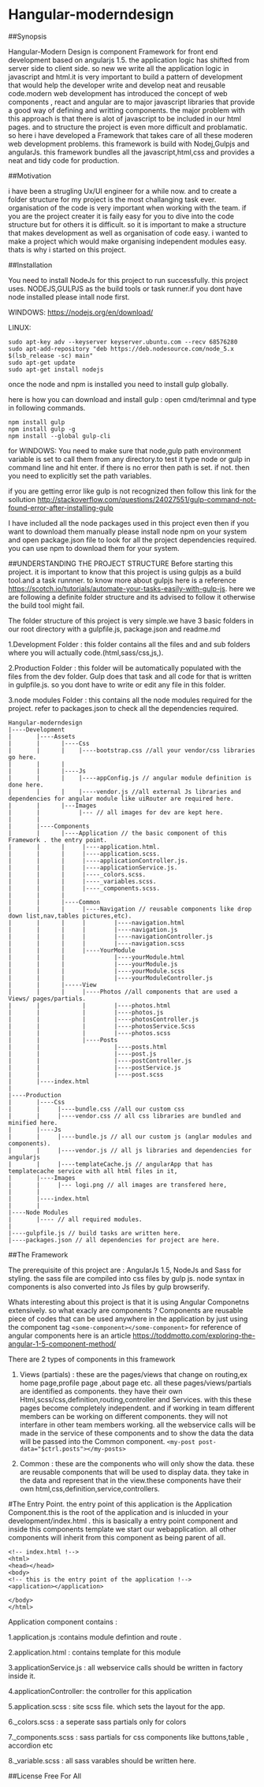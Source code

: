 # Hangular-moderndesign

##Synopsis

Hangular-Modern Design is component Framework for front end development based on angularjs 1.5.
the application logic has shifted from server side to client side. so new we write all the application logic in javascript and html.it is very important to build a pattern of development that would help the developer write and develop neat and reusable code.modern web development has introduced the concept of web components , react and angular are to major javascript libraries that provide a good way of defining and writting components. the major problem with this approach is that there is alot of javascript to be included in our html pages. and to structure the project is even more difficult and problamatic. so here i have developed a Framework that takes care of all these moderen web development problems. this framework is build with Nodej,Gulpjs and angularJs. this framework bundles all the javascript,html,css and provides a neat and tidy code for production.

##Motivation

i have been a strugling Ux/UI engineer for a while now. and to create a folder structure for my project is the most challanging task ever. organisation of the code is very important when working with the team. if you are the project creater it is faily easy for you to dive into the code structure but for others it is difficult. so it is important to make a structure that makes development as well as organisation of code easy. i wanted to make a project which would make organising independent modules easy. thats is why i started on this project.

##Installation

You need to install NodeJs for this project to run successfully. 
this project uses. NODEJS,GULPJS as the build tools or task runner.if you dont have node installed please intall node first.

WINDOWS:
https://nodejs.org/en/download/

LINUX:
```
sudo apt-key adv --keyserver keyserver.ubuntu.com --recv 68576280
sudo apt-add-repository "deb https://deb.nodesource.com/node_5.x $(lsb_release -sc) main"
sudo apt-get update
sudo apt-get install nodejs
```

once the node and npm is installed you need to install gulp globally.

here is how you can download and install gulp : 
open cmd/terimnal and type in following commands.
```
npm install gulp
npm install gulp -g
npm install --global gulp-cli

```  
for WINDOWS:
You need to make sure that node,gulp path environment variable is set to call them from any directory.to test it type node or gulp in command line and hit enter. if there is no error then path is set. if not. then you need to explicitly set the path variables.

if you are getting error like gulp is not recognized then follow this link for the sollution http://stackoverflow.com/questions/24027551/gulp-command-not-found-error-after-installing-gulp


I have included all the node packages used in this project even then if you want to download them manually please install node npm on your system and open package.json file to look for all the project dependencies required. you can use npm to download them for your system.

##UNDERSTANDING THE PROJECT STRUCTURE
Before starting this project. it is important to know that this project is using gulpjs as a build tool.and a task runnner. to know more about gulpjs here is a reference  https://scotch.io/tutorials/automate-your-tasks-easily-with-gulp-js. here we are following a definite folder structure and its advised to follow it otherwise the build tool might fail.

The folder structure of this project is very simple.we have 3 basic folders in our root directory with a gulpfile.js, package.json and readme.md

1.Development Folder : this folder contains all the files and and sub folders where you will actually code.(html,sass/css,js,).

2.Production Folder : this folder will be automatically populated with the files from the dev folder. Gulp does that task and all code for that is written in gulpfile.js. so you dont have to write or edit any file in this folder.

3.node modules Folder : this contains all the node modules required for the project. refer to packages.json to check all the dependencies required.
```
Hangular-moderndesign
|----Development
|       |----Assets
|       |      |----Css
|       |      |    |----bootstrap.css //all your vendor/css libraries go here.
|       |      | 
|       |      |----Js
|       |      |    |----appConfig.js // angular module definition is done here.
|       |      |    |----vendor.js //all external Js libraries and dependencies for angular module like uiRouter are required here. 
|       |      |---Images
|       |           |--- // all images for dev are kept here.
|       |
|       |----Components
|       |      |----Application // the basic component of this Framework . the entry point.
|       |      |     |----application.html.
|       |      |     |----application.scss.
|       |      |     |----applicationController.js.
|       |      |     |----applicationService.js.
|       |      |     |----_colors.scss.
|       |      |     |----_variables.scss.
|       |      |     |----_components.scss.
|       |      |
|       |      |----Common
|       |      |     |----Navigation // reusable components like drop down list,nav,tables pictures,etc).
|       |      |     |        |----navigation.html
|       |      |     |        |----navigation.js
|       |      |     |        |----navigationController.js
|       |      |     |        |----navigation.scss
|       |      |     |----YourModule
|       |      |              |----yourModule.html
|       |      |              |----yourModule.js
|       |      |              |----yourModule.scss
|       |      |              |----yourModuleController.js
|       |      |-----View
|       |      |     |----Photos //all components that are used a Views/ pages/partials.
|       |            |        |----photos.html
|       |            |        |----photos.js
|       |            |        |----photosController.js
|       |            |        |----photosService.Scss
|       |            |        |----photos.scss
|       |            |----Posts
|       |                     |----posts.html
|       |                     |----post.js
|       |                     |----postController.js
|       |                     |----postService.js
|       |                     |----post.scss
|       |----index.html 
|
|----Production
|       |----Css
|       |     |----bundle.css //all our custom css
|       |     |----vendor.css // all css libraries are bundled and minified here.
|       |----Js
|       |     |----bundle.js // all our custom js (anglar modules and components).
|       |     |----vendor.js // all js libraries and dependencies for angularjs
|       |     |----templateCache.js // angularApp that has templatecache service with all html files in it,
|       |----Images
|       |     |--- logi.png // all images are transfered here,
|       |
|       |----index.html
|       |
|----Node Modules
|       |---- // all required modules.
|        
|----gulpfile.js // build tasks are written here.
|----packages.json // all dependencies for project are here.
``` 
##The Framework

The prerequisite of this project are : AngularJs 1.5, NodeJs and Sass for styling.
the sass file are compiled into css files by gulp js.
node syntax in components is also converted into Js files by gulp browserify.

Whats interesting about this project is that it is using Angular Componetns extensively. 
so what exacly are components ?
Components are reusable piece of codes that can be used anywhere in the application by just using the component tag ```<some-component></some-component>``` for reference of angular components here is an article https://toddmotto.com/exploring-the-angular-1-5-component-method/

There are 2 types of components in this framework

1. Views (partials) : these are the pages/views that change on routing,ex home page,profile page ,about page etc. all these pages/views/partials are identified as components. they have their own Html,scss/css,definition,routing,controller and Services. with this these pages become completely independent. and if working in team different members can be working on different components. they will not interfare in other team members working. all the webservice calls will be made in the service of these components and to show the data the data will be passed into the Common component. ```<my-post post-data="$ctrl.posts"></my-posts>```

2. Common : these are the components who will only show the data. these are reusable components that will be used to display data. they take in the data and represent that in the view.these components have their own html,css,definition,service,controllers.


#The Entry Point.
the entry point of this application is the Application Component.this is the root of the application and is inlucded in your development/index.html . this is basically a entry point component and inside this components template we start our webapplication. all other components will inherit from this component as being parent of all.
``` 
<!-- index.html !-->
<html>
<head></head>
<body>
<!-- this is the entry point of the application !-->
<application></application>

</body>
</html>
```
Application component contains :

1.application.js :contains module defintion and route .

2.application.html : contains template for this module

3.applicationService.js : all webservice calls should be written in factory inside it.

4.applicationController: the controller for this application

5.application.scss : site scss file. which sets the layout for the app.

6._colors.scss : a seperate sass partials only for colors

7._components.scss : sass partials for css components like buttons,table , accordion etc

8._variable.scss : all sass varables should be written here.


##License
Free For All
